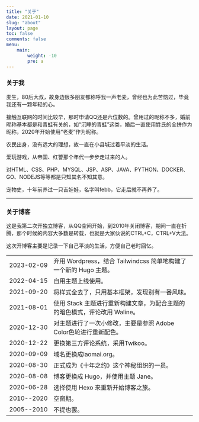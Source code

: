 ```yaml
---
title: "关于"
date: 2021-01-10
slug: "about"
layout: page
toc: false
comments: false
menu:
    main: 
        weight: -10
        pre: a
---
```

<style>
    tr > td:nth-child(odd) {
        white-space: nowrap;
        // background-color: #333;
    }
</style>

### 关于我

麦生，80后大叔，故身边很多朋友都称呼我一声老麦，曾经也为此苦恼过，毕竟我还有一颗年轻的心。

接触互联网的时间比较早，那时申请QQ还是六位数的。曾用过的昵称不多，婚前昵称基本都是和青蛙有关的，如“沉睡的青蛙”这类，婚后一直使用姓氏的全拼作为昵称，2020年开始使用“老麦”作为昵称。

农民出身，没有远大的理想，故一直在小县城过着平淡的生活。

爱玩游戏，从帝国、红警那个年代一步步走过来的人。

对HTML、CSS、PHP、MYSQL、JSP、ASP、JAVA、PYTHON、DOCKER、GO、NODEJS等等都是只知其名不知其意。

宠物史，十年前养过一只吉娃娃，名字叫febb，它走后就不再养了。

------

### 关于博客

这是我第二次开独立博客，从QQ空间开始，到2010年关闭博客，期间一直在折腾，那个时候的内容大多数是转载，也就是大家伙说的CTRL+C，CTRL+V大法。

这次开博客主要是记录一下自己平淡的生活，方便自己老时回忆。

|   |   |
| :--------: | :----------------------------------------------------------- |
| 2023-02-09 | 弃用 Wordpress，结合 Tailwindcss 简单地构建了一个新的 Hugo 主题。 |
| 2022-04-15 | 自用主题上线使用。 |
| 2021-09-20 | 将样式全去了，只用基本框架，发现别有一番风味。 |
| 2021-08-01 | 使用 Stack 主题进行重新构建文章，为配合主题的的暗色模式，评论改用 Waline。 |
| 2020-12-30 | 对主题进行了一次小修改，主要是参照 Adobe Color色轮进行重新配色。 |
| 2020-12-22 | 更换第三方评论系统，采用Twikoo。 |
| 2020-09-09 | 域名更换成laomai.org。 |
| 2020-08-30 | 正式成为《十年之约》这个神秘组织的一员。 |
| 2020-08-08 | 博客更换成 Hugo，并使用主题 Jane。 |
| 2020-06-28 | 选择使用 Hexo 来重新开始博客之旅。 |
| 2010--2020 | 空窗期。 |
| 2005--2010 | 不提也罢。 |

